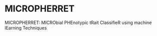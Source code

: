 # MICROPHERRET
MICROPHERRET: MICRObial PHEnotypic tRait ClassifieR using machine lEarning Techniques
